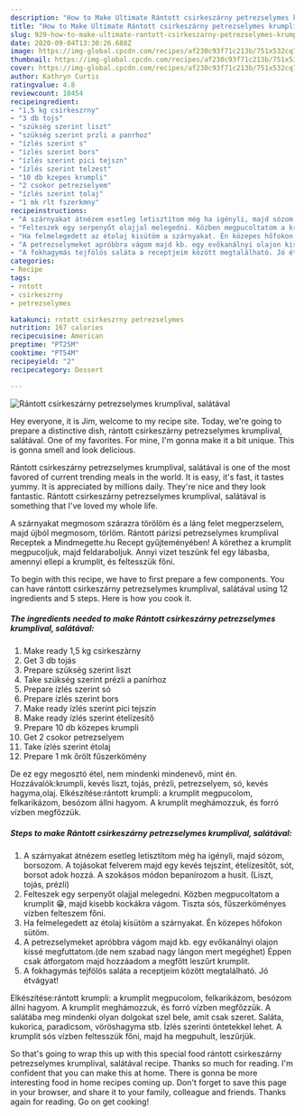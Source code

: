 ```yaml
---
description: "How to Make Ultimate Rántott csirkeszárny petrezselymes krumplival, salátával"
title: "How to Make Ultimate Rántott csirkeszárny petrezselymes krumplival, salátával"
slug: 929-how-to-make-ultimate-rantott-csirkeszarny-petrezselymes-krumplival-salataval
date: 2020-09-04T13:30:26.688Z
image: https://img-global.cpcdn.com/recipes/af230c93f71c213b/751x532cq70/rantott-csirkeszarny-petrezselymes-krumplival-salataval-recept-foto.jpg
thumbnail: https://img-global.cpcdn.com/recipes/af230c93f71c213b/751x532cq70/rantott-csirkeszarny-petrezselymes-krumplival-salataval-recept-foto.jpg
cover: https://img-global.cpcdn.com/recipes/af230c93f71c213b/751x532cq70/rantott-csirkeszarny-petrezselymes-krumplival-salataval-recept-foto.jpg
author: Kathryn Curtis
ratingvalue: 4.8
reviewcount: 10454
recipeingredient:
- "1,5 kg csirkeszrny"
- "3 db tojs"
- "szükség szerint liszt"
- "szükség szerint przli a panrhoz"
- "ízlés szerint s"
- "ízlés szerint bors"
- "ízlés szerint pici tejszn"
- "ízlés szerint telzest"
- "10 db kzepes krumpli"
- "2 csokor petrezselyem"
- "ízlés szerint tolaj"
- "1 mk rlt fszerkmny"
recipeinstructions:
- "A szárnyakat átnézem esetleg letisztítom még ha igényli, majd sózom, borsozom. A tojásokat felverem majd egy kevés tejszínt, ételízesítőt, sót, borsot adok hozzá. A szokásos módon bepanírozom a husit. (Liszt, tojás, prézli)"
- "Felteszek egy serpenyőt olajjal melegedni. Közben megpucoltatom a krumplit 😁, majd kisebb kockákra vágom. Tiszta sós, fűszerköményes vízben felteszem főni."
- "Ha felmelegedett az étolaj kisütöm a szárnyakat. Én közepes hőfokon sütöm."
- "A petrezselymeket apróbbra vágom majd kb. egy evőkanálnyi olajon kissé megfuttatom.(de nem szabad nagy lángon mert megéghet) Éppen csak átforgatom majd hozzáadom a megfőtt leszűrt krumplit."
- "A fokhagymás tejfölös saláta a receptjeim között megtalálható. Jó étvágyat!"
categories:
- Recipe
tags:
- rntott
- csirkeszrny
- petrezselymes

katakunci: rntott csirkeszrny petrezselymes 
nutrition: 167 calories
recipecuisine: American
preptime: "PT25M"
cooktime: "PT54M"
recipeyield: "2"
recipecategory: Dessert

---
```



![Rántott csirkeszárny petrezselymes krumplival, salátával](https://img-global.cpcdn.com/recipes/af230c93f71c213b/751x532cq70/rantott-csirkeszarny-petrezselymes-krumplival-salataval-recept-foto.jpg)

Hey everyone, it is Jim, welcome to my recipe site. Today, we're going to prepare a distinctive dish, rántott csirkeszárny petrezselymes krumplival, salátával. One of my favorites. For mine, I'm gonna make it a bit unique. This is gonna smell and look delicious.

Rántott csirkeszárny petrezselymes krumplival, salátával is one of the most favored of current trending meals in the world. It is easy, it's fast, it tastes yummy. It is appreciated by millions daily. They're nice and they look fantastic. Rántott csirkeszárny petrezselymes krumplival, salátával is something that I've loved my whole life.

A szárnyakat megmosom szárazra törölöm és a láng felet megperzselem, majd újból megmosom, törlöm. Rántott párizsi petrezselymes krumplival Receptek a Mindmegette.hu Recept gyűjteményében! A körethez a krumplit megpucoljuk, majd feldaraboljuk. Annyi vizet teszünk fel egy lábasba, amennyi ellepi a krumplit, és feltesszük főni.


To begin with this recipe, we have to first prepare a few components. You can have rántott csirkeszárny petrezselymes krumplival, salátával using 12 ingredients and 5 steps. Here is how you cook it.

<!--inarticleads1-->

##### The ingredients needed to make Rántott csirkeszárny petrezselymes krumplival, salátával:

1. Make ready 1,5 kg csirkeszàrny
1. Get 3 db tojás
1. Prepare szükség szerint liszt
1. Take szükség szerint prézli a panírhoz
1. Prepare ízlés szerint só
1. Prepare ízlés szerint bors
1. Make ready ízlés szerint pici tejszín
1. Make ready ízlés szerint ételízesítő
1. Prepare 10 db közepes krumpli
1. Get 2 csokor petrezselyem
1. Take ízlés szerint étolaj
1. Prepare 1 mk őrölt fűszerkömény


De ez egy megosztó étel, nem mindenki mindenevő, mint én. Hozzávalók:krumpli, kevés liszt, tojás, prézli, petrezselyem, só, kevés hagyma,olaj. Elkészítése:rántott krumpli: a krumplit megpucolom, felkarikázom, besózom állni hagyom. A krumplit meghámozzuk, és forró vízben megfőzzük. 

<!--inarticleads2-->

##### Steps to make Rántott csirkeszárny petrezselymes krumplival, salátával:

1. A szárnyakat átnézem esetleg letisztítom még ha igényli, majd sózom, borsozom. A tojásokat felverem majd egy kevés tejszínt, ételízesítőt, sót, borsot adok hozzá. A szokásos módon bepanírozom a husit. (Liszt, tojás, prézli)
1. Felteszek egy serpenyőt olajjal melegedni. Közben megpucoltatom a krumplit 😁, majd kisebb kockákra vágom. Tiszta sós, fűszerköményes vízben felteszem főni.
1. Ha felmelegedett az étolaj kisütöm a szárnyakat. Én közepes hőfokon sütöm.
1. A petrezselymeket apróbbra vágom majd kb. egy evőkanálnyi olajon kissé megfuttatom.(de nem szabad nagy lángon mert megéghet) Éppen csak átforgatom majd hozzáadom a megfőtt leszűrt krumplit.
1. A fokhagymás tejfölös saláta a receptjeim között megtalálható. Jó étvágyat!


Elkészítése:rántott krumpli: a krumplit megpucolom, felkarikázom, besózom állni hagyom. A krumplit meghámozzuk, és forró vízben megfőzzük. A salátába meg mindenki olyan dolgokat szel bele, amit csak szeret. Saláta, kukorica, paradicsom, vöröshagyma stb. Ízlés szerinti öntetekkel lehet. A krumplit sós vízben feltesszük főni, majd ha megpuhult, leszűrjük. 

So that's going to wrap this up with this special food rántott csirkeszárny petrezselymes krumplival, salátával recipe. Thanks so much for reading. I'm confident that you can make this at home. There is gonna be more interesting food in home recipes coming up. Don't forget to save this page in your browser, and share it to your family, colleague and friends. Thanks again for reading. Go on get cooking!
